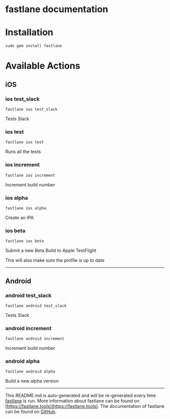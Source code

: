 fastlane documentation
================
# Installation
```
sudo gem install fastlane
```
# Available Actions
## iOS
### ios test_slack
```
fastlane ios test_slack
```
Tests Slack
### ios test
```
fastlane ios test
```
Runs all the tests
### ios increment
```
fastlane ios increment
```
Increment build number
### ios alpha
```
fastlane ios alpha
```
Create an IPA
### ios beta
```
fastlane ios beta
```
Submit a new Beta Build to Apple TestFlight

This will also make sure the profile is up to date

----

## Android
### android test_slack
```
fastlane android test_slack
```
Tests Slack
### android increment
```
fastlane android increment
```
Increment build number
### android alpha
```
fastlane android alpha
```
Build a new alpha version

----

This README.md is auto-generated and will be re-generated every time [fastlane](https://fastlane.tools) is run.
More information about fastlane can be found on [https://fastlane.tools](https://fastlane.tools).
The documentation of fastlane can be found on [GitHub](https://github.com/fastlane/fastlane/tree/master/fastlane).
